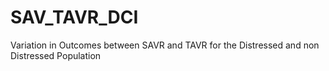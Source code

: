 # SAV_TAVR_DCI
Variation in Outcomes between SAVR and TAVR for the Distressed and non Distressed Population 
